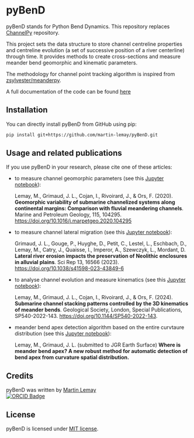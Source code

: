 # pyBenD
pyBenD stands for Python Bend Dynamics. This repository replaces [ChannelPy](https://github.com/martin-lemay/ChannelPy) repository.

This project sets the data structure to store channel centreline properties and centreline evolution (a set of successive position of a river centerline) through time. It provides methods to create cross-sections and measure meander bend geomorphic and kinematic parameters.

The methodology for channel point tracking algorithm is inspired from [zsylvester/meanderpy](https://github.com/zsylvester/meanderpy).

A full documentation of the code can be found [here](https://mlemay-pybend.readthedocs.io/en/latest/)

## Installation 

You can directly install pyBenD from GitHub using pip:

```bash
pip install git+https://github.com/martin-lemay/pyBenD.git
```

## Usage and related publications
If you use pyBenD in your research, please cite one of these articles:

- to measure channel geomorphic parameters (see this [Jupyter notebook](https://github.com/martin-lemay/pyBenD/blob/main/notebooks/meander_morphometry_analysis.ipynb)):

  Lemay, M., Grimaud, J. L., Cojan, I., Rivoirard, J., & Ors, F. (2020). **Geomorphic variability of submarine channelized systems along continental margins: Comparison with fluvial meandering channels**. Marine and Petroleum Geology, 115, 104295. https://doi.org/10.1016/j.marpetgeo.2020.104295

- to measure channel lateral migration (see this [Jupyter notebook](https://github.com/martin-lemay/pyBenD/blob/main/notebooks/seine_river_migration.ipynb)):

  Grimaud, J. L., Gouge, P., Huyghe, D., Petit, C., Lestel, L., Eschbach, D., Lemay, M., Catry, J., Quaisse, I., Imperor, A., Szewczyk, L., Mordant, D. **Lateral river erosion impacts the preservation of Neolithic enclosures in alluvial plains**. Sci Rep 13, 16566 (2023). https://doi.org/10.1038/s41598-023-43849-6

- to analyse channel evolution and measure kinematics (see this [Jupyter notebook](https://github.com/martin-lemay/pyBenD/blob/main/notebooks/bend_kinematics_analysis.ipynb)):

  Lemay, M., Grimaud, J. L., Cojan, I., Rivoirard, J., & Ors, F. (2024). **Submarine channel stacking patterns controlled by the 3D kinematics of meander bends**. Geological Society, London, Special Publications, SP540-2022-143. https://doi.org/10.1144/SP540-2022-143. 

- meander bend apex detection algorithm based on the entire curvtaure distribution (see this [Jupyter notebook](https://github.com/martin-lemay/pyBenD/blob/main/notebooks/bend_apex_detection.ipynb)):

  Lemay, M., Grimaud, J. L. (submitted to JGR Earth Surface) **Where is meander bend apex? A new robust method for automatic detection of bend apex from curvature spatial distribution.**

## Credits
pyBenD was written by [Martin Lemay](https://github.com/martin-lemay) <br>[![ORCID Badge](https://img.shields.io/badge/ORCID-A6CE39?logo=orcid&logoColor=fff&style=flat-square)](https://orcid.org/my-orcid?orcid=0000-0002-5538-7885)</br>

## License
pyBenD is licensed under [MIT license](https://mit-license.org/).
